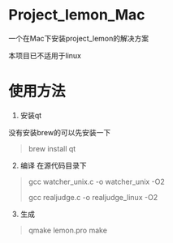 # Project_lemon_Mac

一个在Mac下安装project_lemon的解决方案

本项目已不适用于linux

# 使用方法

1. 安装qt

没有安装brew的可以先安装一下

> brew install qt

2. 编译
在源代码目录下

> gcc watcher_unix.c -o watcher_unix -O2
>
> gcc realjudge.c -o realjudge_linux -O2

3. 生成

> qmake lemon.pro
> make
